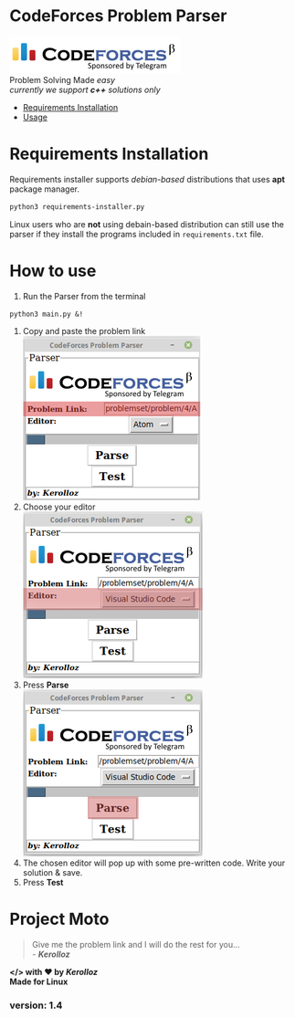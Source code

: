 <link rel="stylesheet" href="https://maxcdn.bootstrapcdn.com/bootstrap/3.3.7/css/bootstrap.min.css">

# CodeForces Problem Parser
![codeforces](codeforces-logo.png)
<br>
Problem Solving Made _easy_
<br>
_currently we support __c++__ solutions only_

* [Requirements Installation](https://github.com/kerolloz/cf-parser-linux#requirements-installation)
* [Usage ](https://github.com/kerolloz/cf-parser-linux#how-to-use)

# Requirements Installation
Requirements installer supports _debian-based_ distributions that uses **apt** package manager.

```bash
python3 requirements-installer.py
```
Linux users who are **not** using debain-based distribution can still use the parser if they install the programs included in `requirements.txt` file.

# How to use
1. Run the Parser from the terminal
```shell
python3 main.py &!
```
1. Copy and paste the problem link
<br>![](/screenShots/screen1.png)
1. Choose your editor
<br>![](/screenShots/screen2.png)
1. Press **Parse**
<br>![](/screenShots/screen3.png)
1. The chosen editor will pop up with some pre-written code. Write your solution & save.
1. Press **Test**

# Project Moto
> Give me the problem link and I will do the rest for you... <br> - _**Kerolloz**_

<b> </> with <span class="glyphicon glyphicon-heart">:heart:</span> by _Kerolloz_<br> </b>
<b>Made for Linux</b><br>
<h3> version: 1.4
